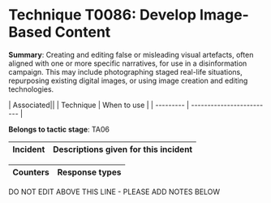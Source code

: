 # Technique T0086: Develop Image-Based Content

**Summary**: Creating and editing false or misleading visual artefacts, often aligned with one or more specific narratives, for use in a disinformation campaign. This may include photographing staged real-life situations, repurposing existing digital images, or using image creation and editing technologies.


| Associated||
| Technique | When to use |
| --------- | ------------------------- |


**Belongs to tactic stage**: TA06


| Incident | Descriptions given for this incident |
| -------- | -------------------- |



| Counters | Response types |
| -------- | -------------- |


DO NOT EDIT ABOVE THIS LINE - PLEASE ADD NOTES BELOW